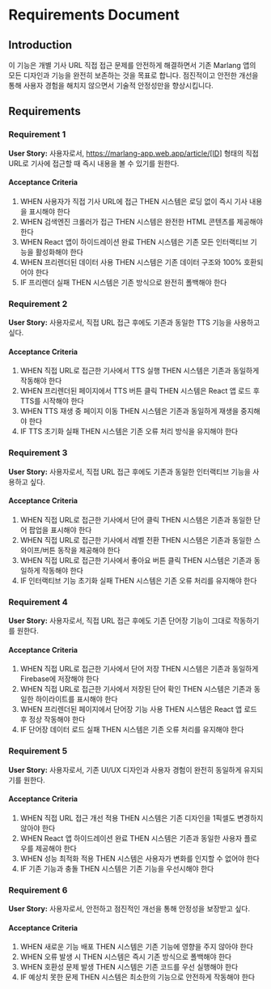 # Requirements Document

## Introduction

이 기능은 개별 기사 URL 직접 접근 문제를 안전하게 해결하면서 기존 Marlang 앱의 모든 디자인과 기능을 완전히 보존하는 것을 목표로 합니다. 점진적이고 안전한 개선을 통해 사용자 경험을 해치지 않으면서 기술적 안정성만을 향상시킵니다.

## Requirements

### Requirement 1

**User Story:** 사용자로서, https://marlang-app.web.app/article/[ID] 형태의 직접 URL로 기사에 접근할 때 즉시 내용을 볼 수 있기를 원한다.

#### Acceptance Criteria

1. WHEN 사용자가 직접 기사 URL에 접근 THEN 시스템은 로딩 없이 즉시 기사 내용을 표시해야 한다
2. WHEN 검색엔진 크롤러가 접근 THEN 시스템은 완전한 HTML 콘텐츠를 제공해야 한다
3. WHEN React 앱이 하이드레이션 완료 THEN 시스템은 기존 모든 인터랙티브 기능을 활성화해야 한다
4. WHEN 프리렌더된 데이터 사용 THEN 시스템은 기존 데이터 구조와 100% 호환되어야 한다
5. IF 프리렌더 실패 THEN 시스템은 기존 방식으로 완전히 폴백해야 한다

### Requirement 2

**User Story:** 사용자로서, 직접 URL 접근 후에도 기존과 동일한 TTS 기능을 사용하고 싶다.

#### Acceptance Criteria

1. WHEN 직접 URL로 접근한 기사에서 TTS 실행 THEN 시스템은 기존과 동일하게 작동해야 한다
2. WHEN 프리렌더된 페이지에서 TTS 버튼 클릭 THEN 시스템은 React 앱 로드 후 TTS를 시작해야 한다
3. WHEN TTS 재생 중 페이지 이동 THEN 시스템은 기존과 동일하게 재생을 중지해야 한다
4. IF TTS 초기화 실패 THEN 시스템은 기존 오류 처리 방식을 유지해야 한다

### Requirement 3

**User Story:** 사용자로서, 직접 URL 접근 후에도 기존과 동일한 인터랙티브 기능을 사용하고 싶다.

#### Acceptance Criteria

1. WHEN 직접 URL로 접근한 기사에서 단어 클릭 THEN 시스템은 기존과 동일한 단어 팝업을 표시해야 한다
2. WHEN 직접 URL로 접근한 기사에서 레벨 전환 THEN 시스템은 기존과 동일한 스와이프/버튼 동작을 제공해야 한다
3. WHEN 직접 URL로 접근한 기사에서 좋아요 버튼 클릭 THEN 시스템은 기존과 동일하게 작동해야 한다
4. IF 인터랙티브 기능 초기화 실패 THEN 시스템은 기존 오류 처리를 유지해야 한다

### Requirement 4

**User Story:** 사용자로서, 직접 URL 접근 후에도 기존 단어장 기능이 그대로 작동하기를 원한다.

#### Acceptance Criteria

1. WHEN 직접 URL로 접근한 기사에서 단어 저장 THEN 시스템은 기존과 동일하게 Firebase에 저장해야 한다
2. WHEN 직접 URL로 접근한 기사에서 저장된 단어 확인 THEN 시스템은 기존과 동일한 하이라이트를 표시해야 한다
3. WHEN 프리렌더된 페이지에서 단어장 기능 사용 THEN 시스템은 React 앱 로드 후 정상 작동해야 한다
4. IF 단어장 데이터 로드 실패 THEN 시스템은 기존 오류 처리를 유지해야 한다

### Requirement 5

**User Story:** 사용자로서, 기존 UI/UX 디자인과 사용자 경험이 완전히 동일하게 유지되기를 원한다.

#### Acceptance Criteria

1. WHEN 직접 URL 접근 개선 적용 THEN 시스템은 기존 디자인을 1픽셀도 변경하지 않아야 한다
2. WHEN React 앱 하이드레이션 완료 THEN 시스템은 기존과 동일한 사용자 플로우를 제공해야 한다
3. WHEN 성능 최적화 적용 THEN 시스템은 사용자가 변화를 인지할 수 없어야 한다
4. IF 기존 기능과 충돌 THEN 시스템은 기존 기능을 우선시해야 한다

### Requirement 6

**User Story:** 사용자로서, 안전하고 점진적인 개선을 통해 안정성을 보장받고 싶다.

#### Acceptance Criteria

1. WHEN 새로운 기능 배포 THEN 시스템은 기존 기능에 영향을 주지 않아야 한다
2. WHEN 오류 발생 시 THEN 시스템은 즉시 기존 방식으로 폴백해야 한다
3. WHEN 호환성 문제 발생 THEN 시스템은 기존 코드를 우선 실행해야 한다
4. IF 예상치 못한 문제 THEN 시스템은 최소한의 기능으로 안전하게 작동해야 한다